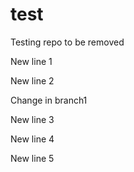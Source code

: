 # test
Testing repo to be removed

New line 1

New line 2


Change in branch1

New line 3

New line 4

New line 5
